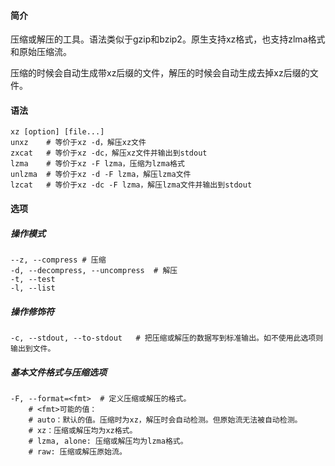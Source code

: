 #### 简介

压缩或解压的工具。语法类似于gzip和bzip2。原生支持xz格式，也支持zlma格式和原始压缩流。

压缩的时候会自动生成带xz后缀的文件，解压的时候会自动生成去掉xz后缀的文件。

#### 语法

```
xz [option] [file...]
unxz	# 等价于xz -d，解压xz文件
zxcat	# 等价于xz -dc，解压xz文件并输出到stdout
lzma	# 等价于xz -F lzma，压缩为lzma格式
unlzma	# 等价于xz -d -F lzma，解压lzma文件
lzcat	# 等价于xz -dc -F lzma，解压lzma文件并输出到stdout
```

#### 选项

##### 操作模式

```
--z, --compress	# 压缩
-d, --decompress, --uncompress	# 解压
-t, --test
-l, --list
```

##### 操作修饰符

```
-c, --stdout, --to-stdout	# 把压缩或解压的数据写到标准输出。如不使用此选项则输出到文件。
```

##### 基本文件格式与压缩选项

```
-F, --format=<fmt>	# 定义压缩或解压的格式。
	# <fmt>可能的值：
	# auto：默认的值。压缩时为xz，解压时会自动检测。但原始流无法被自动检测。
	# xz：压缩或解压均为xz格式。
	# lzma, alone: 压缩或解压均为lzma格式。
	# raw: 压缩或解压原始流。
```

